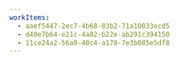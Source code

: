 ```yaml
---
workItems:
  - aaef5447-2ec7-4b68-83b2-71a10033ecd5
  - d40e7b64-e21c-4a02-b22e-ab291c394150
  - 11ce24a2-56a9-40c4-a178-7e3b085e5df8
---
```

